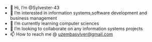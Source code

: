 - 👋 Hi, I’m @Sylvester-43
- 👀 I’m interested in information systems,software development and business management 
- 🌱 I’m currently learning computer sciences 
- 💞️ I’m looking to collaborate on any information systems projects
- 📫 How to reach me @ uzembasylver@gmail.com 

<!---
Sylvester-43/Sylvester-43 is a ✨ special ✨ repository because its `README.md` (this file) appears on your GitHub profile.
You can click the Preview link to take a look at your changes.
--->
